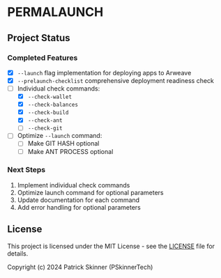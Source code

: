 # PERMALAUNCH

## Project Status

### Completed Features
- [x] `--launch` flag implementation for deploying apps to Arweave
- [x] `--prelaunch-checklist` comprehensive deployment readiness check
- [ ] Individual check commands:
  - [x] `--check-wallet`
  - [x] `--check-balances`
  - [x] `--check-build`
  - [x] `--check-ant`
  - [ ] `--check-git`
- [ ] Optimize `--launch` command:
  - [ ] Make GIT HASH optional
  - [ ] Make ANT PROCESS optional

### Next Steps
1. Implement individual check commands
2. Optimize launch command for optional parameters
3. Update documentation for each command
4. Add error handling for optional parameters

## License

This project is licensed under the MIT License - see the [LICENSE](LICENSE) file for details.

Copyright (c) 2024 Patrick Skinner (PSkinnerTech)